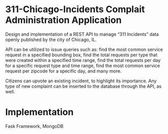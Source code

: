 # 311-Chicago-Incidents Complait Administration Application

Design and implementation of a REST API to manage “311 Incidents” data openly published by the city of Chicago, IL.

API can be utilized to issue queries such as: find the most common service request in a specified bounding box, find the total requests per type that were created within a specified time range, find the total requests per day for a specific request type and time range, find the most common service request per zipcode for a specific day, and many more.

Citizens can upvote an existing incident, to highlight its importance. Any type of new complaint can be inserted to the database through the API, as well. 

# Implementation

Fask Framework, MongoDB
